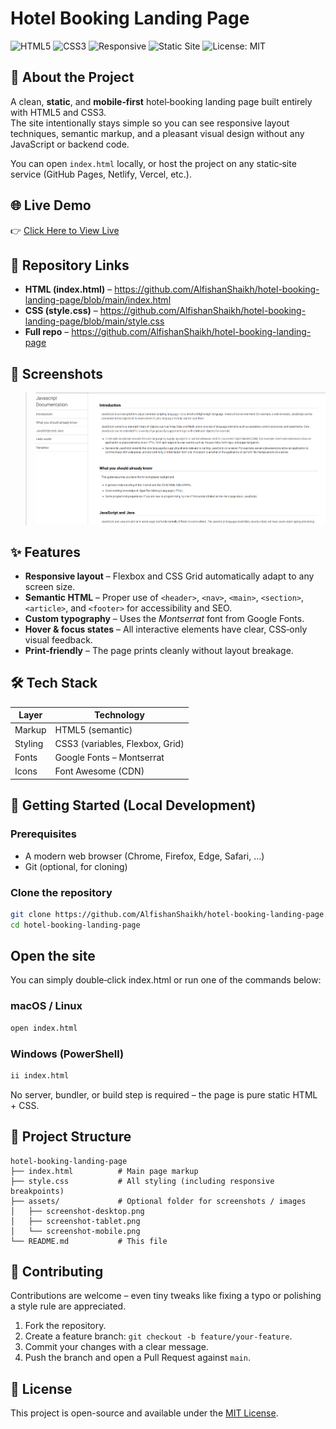 # Hotel Booking Landing Page

![HTML5](https://img.shields.io/badge/HTML5-%23E34F26?logo=html5&logoColor=white)
![CSS3](https://img.shields.io/badge/CSS3-%231572B6?logo=css3&logoColor=white)
![Responsive](https://img.shields.io/badge/Responsive-Design-4E9A06)
![Static Site](https://img.shields.io/badge/Static%20Site-%23000000?logo=github)
![License: MIT](https://img.shields.io/badge/License-MIT-blue)

## 📖 About the Project

A clean, **static**, and **mobile‑first** hotel‑booking landing page built entirely with HTML5 and CSS3.  
The site intentionally stays simple so you can see responsive layout techniques, semantic markup, and a pleasant visual design without any JavaScript or backend code.

You can open `index.html` locally, or host the project on any static‑site service (GitHub Pages, Netlify, Vercel, etc.).

## 🌐 Live Demo

👉 [Click Here to View Live](https://alfishanshaikh.github.io/hotel-booking-landing-page/)


## 📂 Repository Links

- **HTML (index.html)** – <https://github.com/AlfishanShaikh/hotel-booking-landing-page/blob/main/index.html>  
- **CSS (style.css)** – <https://github.com/AlfishanShaikh/hotel-booking-landing-page/blob/main/style.css>  
- **Full repo** – <https://github.com/AlfishanShaikh/hotel-booking-landing-page>

## 📸 Screenshots

> ![Screenshot](https://github.com/AlfishanShaikh/js-project-docs/blob/a965c85ef07ee363f8f35fa009f08750c8fb07c9/banner.png)

## ✨ Features

- **Responsive layout** – Flexbox and CSS Grid automatically adapt to any screen size.  
- **Semantic HTML** – Proper use of `<header>`, `<nav>`, `<main>`, `<section>`, `<article>`, and `<footer>` for accessibility and SEO.  
- **Custom typography** – Uses the *Montserrat* font from Google Fonts.  
- **Hover & focus states** – All interactive elements have clear, CSS‑only visual feedback.  
- **Print‑friendly** – The page prints cleanly without layout breakage.  

## 🛠️ Tech Stack

| Layer      | Technology |
|------------|------------|
| Markup     | HTML5 (semantic) |
| Styling    | CSS3 (variables, Flexbox, Grid) |
| Fonts      | Google Fonts – Montserrat |
| Icons      | Font Awesome (CDN) |

## 🚀 Getting Started (Local Development)

### Prerequisites

- A modern web browser (Chrome, Firefox, Edge, Safari, …)  
- Git (optional, for cloning)

### Clone the repository

```bash
git clone https://github.com/AlfishanShaikh/hotel-booking-landing-page.git
cd hotel-booking-landing-page
```

## Open the site

You can simply double‑click index.html or run one of the commands below:

### macOS / Linux

```bash
open index.html
```

### Windows (PowerShell)

```bash
ii index.html
```

No server, bundler, or build step is required – the page is pure static HTML + CSS.

## 📁 Project Structure

```
hotel-booking-landing-page
├── index.html          # Main page markup
├── style.css           # All styling (including responsive breakpoints)
├── assets/             # Optional folder for screenshots / images
│   ├── screenshot-desktop.png
│   ├── screenshot-tablet.png
│   └── screenshot-mobile.png
└── README.md           # This file
```

## 🤝 Contributing

Contributions are welcome – even tiny tweaks like fixing a typo or polishing a style rule are appreciated.

1. Fork the repository.  
2. Create a feature branch: `git checkout -b feature/your-feature`.  
3. Commit your changes with a clear message.  
4. Push the branch and open a Pull Request against `main`.  


## 📝 License

This project is open-source and available under the [MIT License](LICENSE).